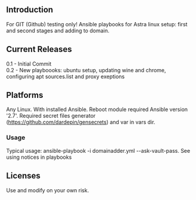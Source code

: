 ## Introduction
For GIT (Github) testing only! Ansible playbooks for Astra linux setup: first and second stages and adding to domain.
## Current Releases
0.1 - Initial Commit <br />
0.2 - New playboooks: ubuntu setup, updating wine and chrome, configuring apt sources.list and proxy exeptions<br />
## Platforms
Any Linux. With installed Ansible. Reboot module required Ansible version '2.7'. Required secret files generator (https://github.com/dardepin/gensecrets) and var in vars dir.
### Usage
Typical usage: ansible-playbook -i domainadder.yml --ask-vault-pass. See using notices in playbooks
## Licenses
Use and modify on your own risk.
